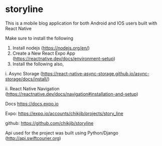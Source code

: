 # storyline
This is a mobile blog application for both Android and IOS users built with React Native

Make sure to install the following
1. Install nodejs (https://nodejs.org/en/)
2. Create a New React Expo App (https://reactnative.dev/docs/environment-setup)
3. Install the following also,

  i. Async Storage (https://react-native-async-storage.github.io/async-storage/docs/install/)
  
  ii. React Native Navigation (https://reactnative.dev/docs/navigation#installation-and-setup)
  
Docs
https://docs.expo.io

Expo: https://expo.io/accounts/chikjib/projects/story_line

github: https://github.com/chikjib/storyline

Api used for the project was built using Python/Django (http://api.swiftcourier.org)
